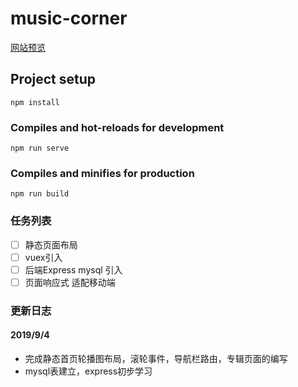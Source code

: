 # music-corner
[网站预览](https://BokuChen.github.io/musicWeb/dist/index )


## Project setup
```
npm install
```

### Compiles and hot-reloads for development
```
npm run serve
```

### Compiles and minifies for production
```
npm run build
```

### 任务列表
- [ ] 静态页面布局
- [ ] vuex引入 
- [ ] 后端Express mysql 引入
- [ ] 页面响应式 适配移动端

### 更新日志
#### 2019/9/4
 - 完成静态首页轮播图布局，滚轮事件，导航栏路由，专辑页面的编写
 -  mysql表建立，express初步学习

